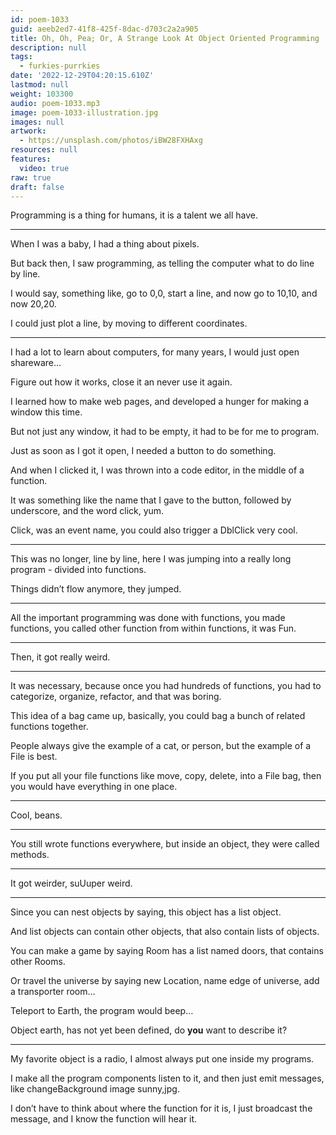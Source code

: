 ```yaml
---
id: poem-1033
guid: aeeb2ed7-41f8-425f-8dac-d703c2a2a905
title: Oh, Oh, Pea; Or, A Strange Look At Object Oriented Programming
description: null
tags:
  - furkies-purrkies
date: '2022-12-29T04:20:15.610Z'
lastmod: null
weight: 103300
audio: poem-1033.mp3
image: poem-1033-illustration.jpg
images: null
artwork:
  - https://unsplash.com/photos/iBW28FXHAxg
resources: null
features:
  video: true
raw: true
draft: false
---
```


Programming is a thing for humans,
it is a talent we all have.

---

When I was a baby,
I had a thing about pixels.

But back then, I saw programming,
as telling the computer what to do line by line.

I would say, something like, go to 0,0,
start a line, and now go to 10,10, and now 20,20.

I could just plot a line,
by moving to different coordinates.

---

I had a lot to learn about computers,
for many years, I would just open shareware…

Figure out how it works,
close it an never use it again.

I learned how to make web pages,
and developed a hunger for making a window this time.

But not just any window,
it had to be empty, it had to be for me to program.

Just as soon as I got it open,
I needed a button to do something.

And when I clicked it,
I was thrown into a code editor, in the middle of a function.

It was something like the name that I gave to the button,
followed by underscore, and the word click, yum.

Click, was an event name,
you could also trigger a DblClick very cool.

---

This was no longer, line by line,
here I was jumping into a really long program - divided into functions.

Things didn’t flow anymore,
they jumped.

---

All the important programming was done with functions,
you made functions, you called other function from within functions, it was Fun.

---

Then,
it got really weird.

---

It was necessary, because once you had hundreds of functions,
you had to categorize, organize, refactor, and that was boring.

This idea of a bag came up,
basically, you could bag a bunch of related functions together.

People always give the example of a cat, or person,
but the example of a File is best.

If you put all your file functions like move, copy, delete,
into a File bag, then you would have everything in one place.

---

Cool,
beans.

---

You still wrote functions everywhere,
but inside an object, they were called methods.

---

It got weirder,
suUuper weird.

---

Since you can nest objects by saying,
this object has a list object.

And list objects can contain other objects,
that also contain lists of objects.

You can make a game by saying Room has a list named doors,
that contains other Rooms.

Or travel the universe by saying new Location,
name edge of universe, add a transporter room…

Teleport to Earth,
the program would beep…

Object earth, has not yet been defined,
do __you__ want to describe it?

---

My favorite object is a radio,
I almost always put one inside my programs.

I make all the program components listen to it,
and then just emit messages, like changeBackground image sunny,jpg.

I don’t have to think about where the function for it is,
I just broadcast the message, and I know the function will hear it.
